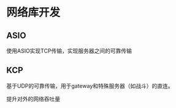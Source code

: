 # 网络库开发

## ASIO

使用ASIO实现TCP传输，实现服务器之间的可靠传输

## KCP

基于UDP的可靠传输，用于gateway和特殊服务器（如战斗）的直连。

提升对外的网络吞吐量

